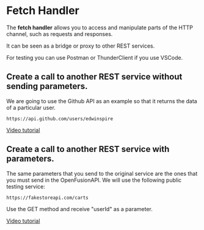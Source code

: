 # Fetch Handler
The **fetch handler** allows you to access and manipulate parts of the HTTP channel, such as requests and responses.

It can be seen as a bridge or proxy to other REST services.

For testing you can use Postman or ThunderClient if you use VSCode.

## Create a call to another REST service without sending parameters.
We are going to use the Github API as an example so that it returns the data of a particular user.


    https://api.github.com/users/edwinspire

[Video tutorial](https://youtu.be/zcUoMxmmx-M)



## Create a call to another REST service with parameters.
The same parameters that you send to the original service are the ones that you must send in the OpenFusionAPI.
We will use the following public testing service:

    https://fakestoreapi.com/carts


Use the GET method and receive "userId" as a parameter.

[Video tutorial](youtube.com)
